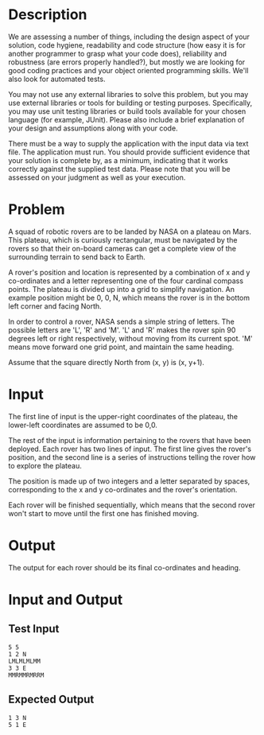 # Description

We are assessing a number of things, including the design aspect of your solution, code hygiene, readability and code structure (how easy it is for another programmer to grasp what your code does), reliability and robustness (are errors properly handled?), but mostly we are looking for good coding practices and your object oriented programming skills. We'll also look for automated tests.

You may not use any external libraries to solve this problem, but you may use external libraries or tools for building or testing purposes.  Specifically, you may use unit testing libraries or build tools available for your chosen language (for example, JUnit). Please also include a brief explanation of your design and assumptions along with your code.

There must be a way to supply the application with the input data via text file. The application must run. You should provide sufficient evidence that your solution is complete by, as a minimum, indicating that it works correctly against the supplied test data. Please note that you will be assessed on your judgment as well as your execution.

# Problem

A squad of robotic rovers are to be landed by NASA on a plateau on Mars. This plateau, which is curiously rectangular, must be navigated by the rovers so that their on-board cameras can get a complete view of the surrounding terrain to send back to Earth.

A rover's position and location is represented by a combination of x and y co-ordinates and a letter representing one of the four cardinal compass points. The plateau is divided up into a grid to simplify navigation. An example position might be 0, 0, N, which means the rover is in the bottom left corner and facing North.

In order to control a rover, NASA sends a simple string of letters. The possible letters are 'L', 'R' and 'M'. 'L' and 'R' makes the rover spin 90 degrees left or right respectively, without moving from its current spot. 'M' means move forward one grid point, and maintain the same heading.

Assume that the square directly North from (x, y) is (x, y+1).

# Input

The first line of input is the upper-right coordinates of the plateau, the lower-left coordinates are assumed to be 0,0.

The rest of the input is information pertaining to the rovers that have been deployed. Each rover has two lines of input. The first line gives the rover's position, and the second line is a series of instructions telling the rover how to explore the plateau.

The position is made up of two integers and a letter separated by spaces, corresponding to the x and y co-ordinates and the rover's orientation.

Each rover will be finished sequentially, which means that the second rover won't start to move until the first one has finished moving.

# Output

The output for each rover should be its final co-ordinates and heading. 

# Input and Output

## Test Input

```
5 5
1 2 N
LMLMLMLMM
3 3 E
MMRMMRMRRM
```

## Expected Output

```
1 3 N
5 1 E
```
